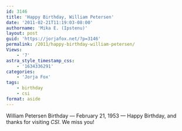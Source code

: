 ```yaml
---
id: 3146
title: 'Happy Birthday, William Petersen'
date: '2011-02-21T11:19:03-08:00'
authorname: 'Mika E. (Ipstenu)'
layout: post
guid: 'https://jorjafox.net/?p=3146'
permalink: /2011/happy-birthday-william-petersen/
Views:
    - '7'
astra_style_timestamp_css:
    - '1634336291'
categories:
    - 'Jorja Fox'
tags:
    - birthday
    - csi
format: aside
---
```


William Petersen Birthday — February 21, 1953 — Happy Birthday, and thanks for visiting <em>CSI</em>. We miss you!
